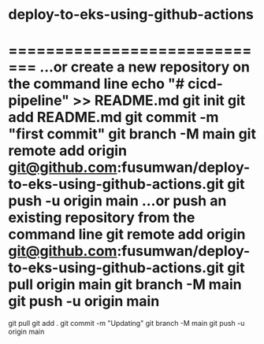 # deploy-to-eks-using-github-actions



=============================
…or create a new repository on the command line
echo "# cicd-pipeline" >> README.md
git init
git add README.md
git commit -m "first commit"
git branch -M main
git remote add origin git@github.com:fusumwan/deploy-to-eks-using-github-actions.git
git push -u origin main
…or push an existing repository from the command line
git remote add origin git@github.com:fusumwan/deploy-to-eks-using-github-actions.git
git pull origin main
git branch -M main
git push -u origin main
===================
git pull
git add .
git commit -m "Updating"
git branch -M main
git push -u origin main 

